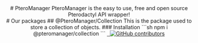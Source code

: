 <div align="center">
# PteroManager
  PteroManager is the easy to use, free and open source Pterodactyl API wrapper!
</div>

<div align="center">
# Our packages
## @PteroManager/Collection
   This is the package used to store a collection of objects.
### Installation
```sh
npm i @pteromanager/collection
```
<a href="https://npmjs.com/package/@pteromanager/collection" target="_blank">
<img src="https://img.shields.io/npm/v/@pteromanager/collection.svg" alt=""/>
</a>
<a href="https://npmjs.com/package/@pteromanager/collection" target="_blank">
<img src="https://img.shields.io/npm/dw/@pteromanager/collection.svg" alt=""/>
</a>
<a href="https://github.com/PteroManager/Collection" target="_blank">
<img alt="GitHub contributors" src="https://img.shields.io/github/contributors/PteroManager/Collection">
</a>
